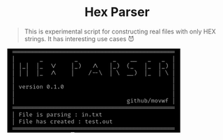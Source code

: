 <h1 align="center">Hex Parser</h1>

> This is experimental script for constructing real files with only HEX strings.
> It has interesting use cases 😈

<img src="/img/hex-parser.png" align="center" alt="Hex Parser" />
